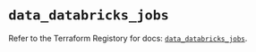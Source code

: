 # `data_databricks_jobs`

Refer to the Terraform Registory for docs: [`data_databricks_jobs`](https://registry.terraform.io/providers/databricks/databricks/1.14.3/docs/data-sources/jobs).
